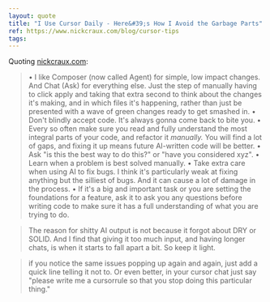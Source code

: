 ```yaml
---
layout: quote
title: "I Use Cursor Daily - Here&#39;s How I Avoid the Garbage Parts"
ref: https://www.nickcraux.com/blog/cursor-tips
tags:
---
```


Quoting [nickcraux.com](https://www.nickcraux.com/blog/cursor-tips):

> •   I like Composer (now called Agent) for simple, low impact changes. And Chat (Ask) for everything else. Just the step of manually having to click apply and taking that extra second to think about the changes it&#39;s making, and in which files it&#39;s happening, rather than just be presented with a wave of green changes ready to get smashed in.
•   Don&#39;t blindly accept code. It&#39;s always gonna come back to bite you.
•   Every so often make sure you read and fully understand the most integral parts of your code, and refactor it *manually.* You will find a lot of gaps, and fixing it up means future AI-written code will be better.
•   Ask &#34;is this the best way to do this?&#34; or &#34;have you considered xyz&#34;.
•   Learn when a problem is best solved manually.
•   Take extra care when using AI to fix bugs. I think it&#39;s particularly weak at fixing anything but the silliest of bugs. And it can cause a lot of damage in the process.
•   If it&#39;s a big and important task or you are setting the foundations for a feature, ask it to ask you any questions before writing code to make sure it has a full understanding of what you are trying to do.

> The reason for shitty AI output is not because it forgot about DRY or SOLID. And I find that giving it too much input, and having longer chats, is when it starts to fall apart a bit. So keep it light.

> if you notice the same issues popping up again and again, just add a quick line telling it not to. Or even better, in your cursor chat just say &#34;please write me a cursorrule so that you stop doing this particular thing.&#34;
